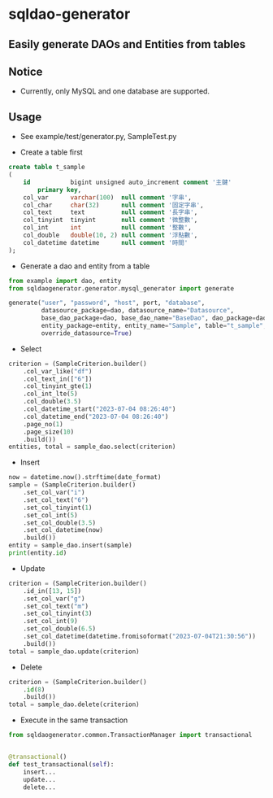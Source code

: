 # sqldao-generator

## Easily generate DAOs and Entities from tables

## Notice

- Currently, only MySQL and one database are supported.

## Usage

- See example/test/generator.py, SampleTest.py

- Create a table first
```sql
create table t_sample
(
    id           bigint unsigned auto_increment comment '主鍵'
        primary key,
    col_var      varchar(100)  null comment '字串',
    col_char     char(32)      null comment '固定字串',
    col_text     text          null comment '長字串',
    col_tinyint  tinyint       null comment '微整數',
    col_int      int           null comment '整數',
    col_double   double(10, 2) null comment '浮點數',
    col_datetime datetime      null comment '時間'
);
```

- Generate a dao and entity from a table

```python
from example import dao, entity
from sqldaogenerator.generator.mysql_generator import generate

generate("user", "password", "host", port, "database",
         datasource_package=dao, datasource_name="Datasource", 
         base_dao_package=dao, base_dao_name="BaseDao", dao_package=dao, 
         entity_package=entity, entity_name="Sample", table="t_sample", 
         override_datasource=True)
```

- Select

```python
criterion = (SampleCriterion.builder()
    .col_var_like("df")
    .col_text_in(["6"])
    .col_tinyint_gte(1)
    .col_int_lte(5)
    .col_double(3.5)
    .col_datetime_start("2023-07-04 08:26:40")
    .col_datetime_end("2023-07-04 08:26:40")
    .page_no(1)
    .page_size(10)
    .build())
entities, total = sample_dao.select(criterion)
```

- Insert

```python
now = datetime.now().strftime(date_format)
sample = (SampleCriterion.builder()
    .set_col_var("i")
    .set_col_text("6")
    .set_col_tinyint(1)
    .set_col_int(5)
    .set_col_double(3.5)
    .set_col_datetime(now)
    .build())
entity = sample_dao.insert(sample)
print(entity.id)
```

- Update

```python
criterion = (SampleCriterion.builder()
    .id_in([13, 15])
    .set_col_var("g")
    .set_col_text("m")
    .set_col_tinyint(3)
    .set_col_int(9)
    .set_col_double(6.5)
    .set_col_datetime(datetime.fromisoformat("2023-07-04T21:30:56"))
    .build())
total = sample_dao.update(criterion)
```

- Delete

```python
criterion = (SampleCriterion.builder()
    .id(8)
    .build())
total = sample_dao.delete(criterion)
```

- Execute in the same transaction

```python
from sqldaogenerator.common.TransactionManager import transactional


@transactional()
def test_transactional(self):
    insert...
    update...
    delete...
```